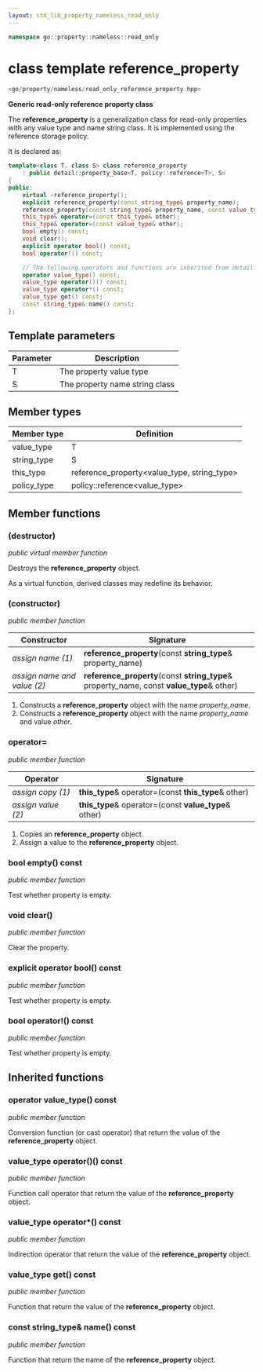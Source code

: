 ```yaml
---
layout: std_lib_property_nameless_read_only
---
```


```c++
namespace go::property::nameless::read_only
```

# class template reference_property

```c++
<go/property/nameless/read_only_reference_property.hpp>
```

**Generic read-only reference property class**

The **reference_property** is a generalization class for read-only properties with any value type and name string class.
It is implemented using the reference storage policy.

It is declared as:

```c++
template<class T, class S> class reference_property
    : public detail::property_base<T, policy::reference<T>, S>
{
public:
    virtual ~reference_property();
    explicit reference_property(const string_type& property_name);
    reference_property(const string_type& property_name, const value_type& other);
    this_type& operator=(const this_type& other);
    this_type& operator=(const value_type& other);
    bool empty() const;
    void clear();
    explicit operator bool() const;
    bool operator!() const;

    // The following operators and functions are inherited from detail::property_base<T, policy::reference<T>, S>
    operator value_type() const;
    value_type operator()() const;
    value_type operator*() const;
    value_type get() const;
    const string_type& name() const;
};
```

## Template parameters

Parameter | Description
-|-
T | The property value type
S | The property name string class

## Member types

Member type | Definition
-|-
value_type | T
string_type | S
this_type | reference_property<value_type, string_type>
policy_type | policy\::reference<value_type>

## Member functions

### (destructor)

*public virtual member function*

Destroys the **reference_property** object.

As a virtual function, derived classes may redefine its behavior.

### (constructor)

*public member function*

Constructor | Signature
-|-
*assign name (1)* | **reference_property**(const **string_type**& property_name)
*assign name and value (2)* | **reference_property**(const **string_type**& property_name, const **value_type**& other)

1. Constructs a **reference_property** object with the name *property_name*.
2. Constructs a **reference_property** object with the name *property_name* and value *other*.

### operator=

*public member function*

Operator | Signature
-|-
*assign copy (1)* | **this_type**& operator=(const **this_type**& other)
*assign value (2)* | **this_type**& operator=(const **value_type**& other)

1. Copies an **reference_property** object.
2. Assign a value to the **reference_property** object.

### bool empty() const

*public member function*

Test whether property is empty.

### void clear()

*public member function*

Clear the property.

### explicit operator bool() const

*public member function*

Test whether property is empty.

### bool operator!() const

*public member function*

Test whether property is empty.

## Inherited functions

### operator value_type() const

*public member function*

Conversion function (or cast operator) that return the value of the **reference_property** object.

### value_type operator()() const

*public member function*

Function call operator that return the value of the **reference_property** object.

### value_type operator*() const

*public member function*

Indirection operator that return the value of the **reference_property** object.

### value_type get() const

*public member function*

Function that return the value of the **reference_property** object.

### const string_type& name() const

*public member function*

Function that return the name of the **reference_property** object.

